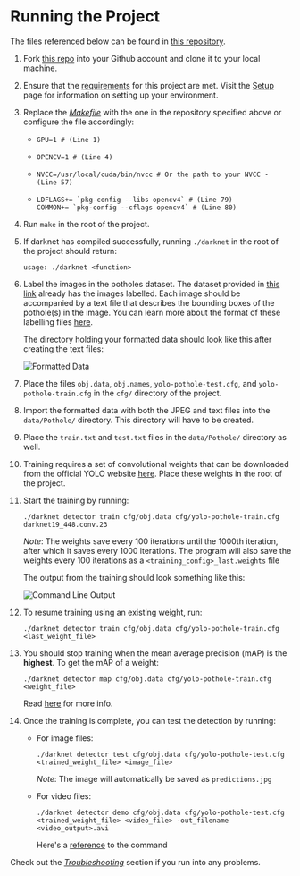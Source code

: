 # Running the Project

The files referenced below can be found in [this repository](https://github.com/CityofEdmonton/AI-Pothole-Detection-Using-YOLO).

1. Fork [this repo](https://github.com/AlexeyAB/darknet) into your Github account and clone it to your local machine.
0. Ensure that the [requirements](https://github.com/AlexeyAB/darknet#requirements) for this project are met. Visit the [Setup](/documentation/RUNNING_THE_PROJECT.md) page for information on setting up your environment.
0. Replace the [*Makefile*](https://github.com/AlexeyAB/darknet/blob/master/Makefile) with the one in the repository specified above or configure the file accordingly:

   - ```MK
     GPU=1 # (Line 1)
     ```
   - ```MK
     OPENCV=1 # (Line 4)
     ```
   - ```MK
     NVCC=/usr/local/cuda/bin/nvcc # Or the path to your NVCC - (Line 57)
     ```
   - ```MK
     LDFLAGS+= `pkg-config --libs opencv4` # (Line 79)
     COMMON+= `pkg-config --cflags opencv4` # (Line 80)
     ```

0. Run `make` in the root of the project.
0. If darknet has compiled successfully, running `./darknet` in the root of the project should return:

   ```
   usage: ./darknet <function>
   ```

0. Label the images in the potholes dataset. The dataset provided in [this link](http://bit.ly/2vZV8Bj) already has the images labelled. Each image should be accompanied by a text file that describes the bounding boxes of the pothole(s) in the image. You can learn more about the format of these labelling files [here](/documentation/PREPARING_THE_DATA.md).

    The directory holding your formatted data should look like this after creating the text files:

    ![Formatted Data](/media/images/formatted-data.png?raw=true)

0. Place the files `obj.data`, `obj.names`, `yolo-pothole-test.cfg`, and `yolo-pothole-train.cfg` in the `cfg/` directory of the project.
0. Import the formatted data with both the JPEG and text files into the ```data/Pothole/``` directory. This directory will have to be created.
0. Place the `train.txt` and `test.txt` files in the `data/Pothole/` directory as well.
0. Training requires a set of convolutional weights that can be downloaded from the official YOLO website [here](https://pjreddie.com/media/files/darknet19_448.conv.23). Place these weights in the root of the project.
0. Start the training by running:

    ```
    ./darknet detector train cfg/obj.data cfg/yolo-pothole-train.cfg darknet19_448.conv.23
    ```

    *Note*: The weights save every 100 iterations until the 1000th iteration, after which it saves every 1000 iterations. The program will also save the weights every 100 iterations as a `<training_config>_last.weights` file

    The output from the training should look something like this:

    ![Command Line Output](/media/images/command-line-output.png?raw=true)

0. To resume training using an existing weight, run:

    ```
    ./darknet detector train cfg/obj.data cfg/yolo-pothole-train.cfg <last_weight_file>
    ```

0. You should stop training when the mean average precision (mAP) is the **highest**. To get the mAP of a weight:

    ```
    ./darknet detector map cfg/obj.data cfg/yolo-pothole-train.cfg <weight_file>
    ```

    Read [here](https://github.com/AlexeyAB/darknet#when-should-i-stop-training) for more info.

0. Once the training is complete, you can test the detection by running:
    - For image files:

      ```
      ./darknet detector test cfg/obj.data cfg/yolo-pothole-test.cfg <trained_weight_file> <image_file>
      ```

      *Note*: The image will automatically be saved as `predictions.jpg`

    - For video files:

      ```
      ./darknet detector demo cfg/obj.data cfg/yolo-pothole-test.cfg <trained_weight_file> <video_file> -out_filename <video_output>.avi
      ```
      Here's a [reference](https://github.com/pjreddie/darknet/issues/102#issuecomment-413264294) to the command


Check out the [*Troubleshooting*](/documentation/troubleshooting/TROUBLESHOOTING.md) section if you run into any problems.
